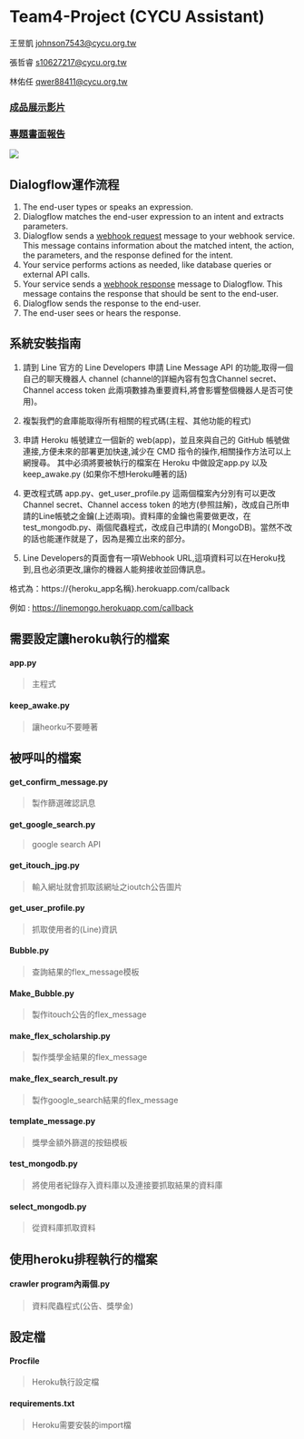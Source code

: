 # Team4-Project (CYCU Assistant)

王昱凱 <johnson7543@cycu.org.tw>

張哲睿 <s10627217@cycu.org.tw>

林佑任 <qwer88411@cycu.org.tw>


### <a href="https://youtu.be/MG7tWFN1kK8">成品展示影片</a>
### <a href="https://drive.google.com/file/d/1WFMS3W1G-w0a8fYuuvo8WssFH4dEnpT0/view?usp=sharing">專題書面報告</a>

[![](https://i.imgur.com/Vg0GtuB.jpg)](https://i.imgur.com/Vg0GtuB.jpg "架構圖")
## Dialogflow運作流程
<ol>
  <li>The end-user types or speaks an expression.</li>
  <li>Dialogflow matches the end-user expression to an intent and extracts parameters.</li>
  <li>
    Dialogflow sends a
    <a href="https://cloud.google.com/dialogflow/docs/fulfillment-how#webhook_request">webhook request</a>
    message to your webhook service.
    This message contains information about the matched intent, the action, the parameters,
    and the response defined for the intent.
  </li>
  <li>Your service performs actions as needed, like database queries or external API calls.</li>
  <li>
    Your service sends a
    <a href="https://cloud.google.com/dialogflow/docs/fulfillment-how#webhook_response">webhook response</a>
    message to Dialogflow.
    This message contains the response that should be sent to the end-user.
  </li>
  <li>Dialogflow sends the response to the end-user.</li>
  <li>The end-user sees or hears the response.</li>
</ol>

## 系統安裝指南
1. 請到 Line 官方的 Line Developers 申請 Line Message API 的功能,取得一個自己的聊天機器人 channel
(channel的詳細內容有包含Channel secret、Channel access token 此兩項數據為重要資料,將會影響整個機器人是否可使用)。

2. 複製我們的倉庫能取得所有相關的程式碼(主程、其他功能的程式)

3. 申請 Heroku 帳號建立一個新的 web(app)，並且來與自己的 GitHub 帳號做連接,方便未來的部署更加快速,減少在 CMD 指令的操作,相關操作方法可以上網搜尋。
其中必須將要被執行的檔案在 Heroku 中做設定app.py 以及 keep_awake.py (如果你不想Heroku睡著的話)

4. 更改程式碼 app.py、get_user_profile.py 這兩個檔案內分別有可以更改 Channel secret、Channel access token 的地方(參照註解)，改成自己所申請的Line帳號之金鑰(上述兩項)。資料庫的金鑰也需要做更改，在test_mongodb.py、兩個爬蟲程式，改成自己申請的( MongoDB)。當然不改的話也能運作就是了，因為是獨立出來的部分。

5. Line Developers的頁面會有一項Webhook URL,這項資料可以在Heroku找到,且也必須更改,讓你的機器人能夠接收並回傳訊息。

  格式為：https://{heroku_app名稱}.herokuapp.com/callback

  例如 : https://linemongo.herokuapp.com/callback


## 需要設定讓heroku執行的檔案
#### app.py                      
>主程式
#### keep_awake.py               
>讓heorku不要睡著

## 被呼叫的檔案
#### get_confirm_message.py      
>製作篩選確認訊息
#### get_google_search.py        
>google search API
#### get_itouch_jpg.py           
>輸入網址就會抓取該網址之ioutch公告圖片
#### get_user_profile.py         
>抓取使用者的(Line)資訊
#### Bubble.py                   
>查詢結果的flex_message模板
#### Make_Bubble.py              
>製作itouch公告的flex_message
#### make_flex_scholarship.py    
>製作獎學金結果的flex_message
#### make_flex_search_result.py  
>製作google_search結果的flex_message
#### template_message.py         
>獎學金額外篩選的按鈕模板
#### test_mongodb.py             
>將使用者紀錄存入資料庫以及連接要抓取結果的資料庫
#### select_mongodb.py           
>從資料庫抓取資料

## 使用heroku排程執行的檔案
#### crawler program內兩個.py     
>資料爬蟲程式(公告、獎學金)

## 設定檔
#### Procfile                    
>Heroku執行設定檔
#### requirements.txt             
>Heroku需要安裝的import檔
